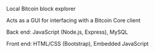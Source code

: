 Local Bitcoin block explorer

Acts as a GUI for interfacing with a Bitcoin Core client

Back end: JavaScript (Node.js, Express), MySQL

Front end: HTML/CSS (Bootstrap), Embedded JavaScript

